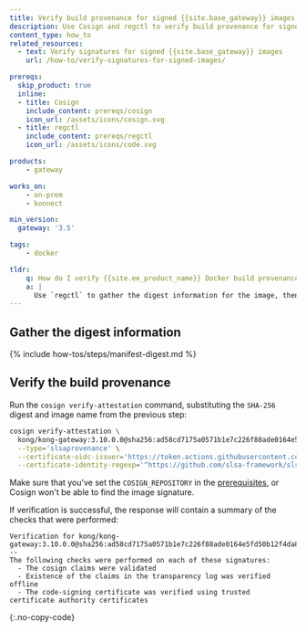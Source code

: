 ```yaml
---
title: Verify build provenance for signed {{site.base_gateway}} images
description: Use Cosign and regctl to verify build provenance for signed {{site.base_gateway}} images.
content_type: how_to
related_resources:
  - text: Verify signatures for signed {{site.base_gateway}} images
    url: /how-to/verify-signatures-for-signed-images/

prereqs:
  skip_product: true
  inline:
  - title: Cosign
    include_content: prereqs/cosign
    icon_url: /assets/icons/cosign.svg
  - title: regctl
    include_content: prereqs/regctl
    icon_url: /assets/icons/code.svg

products:
    - gateway

works_on:
    - on-prem
    - konnect

min_version:
  gateway: '3.5'

tags:
    - docker

tldr:
    q: How do I verify {{site.ee_product_name}} Docker build provenance?
    a: |
      Use `regctl` to gather the digest information for the image, then use `cosign verify-attestation` to verify build provenance.
---
```


## Gather the digest information

{% include how-tos/steps/manifest-digest.md %}

## Verify the build provenance

Run the `cosign verify-attestation` command, substituting the `SHA-256` digest and image name from the previous step:

```sh
cosign verify-attestation \
  kong/kong-gateway:3.10.0.0@sha256:ad58cd7175a0571b1e7c226f88ade0164e5fd50b12f4da8d373e0acc82547495 \
  --type='slsaprovenance' \
  --certificate-oidc-issuer='https://token.actions.githubusercontent.com' \
  --certificate-identity-regexp='^https://github.com/slsa-framework/slsa-github-generator/.github/workflows/generator_container_slsa3.yml@refs/tags/v[0-9]+.[0-9]+.[0-9]+$'
```

Make sure that you've set the `COSIGN_REPOSITORY` in the [prerequisites](#prerequisites), or Cosign won't be able to find the image signature.

If verification is successful, the response will contain a summary of the checks that were performed:
```
Verification for kong/kong-gateway:3.10.0.0@sha256:ad58cd7175a0571b1e7c226f88ade0164e5fd50b12f4da8d373e0acc82547495 --
The following checks were performed on each of these signatures:
  - The cosign claims were validated
  - Existence of the claims in the transparency log was verified offline
  - The code-signing certificate was verified using trusted certificate authority certificates
```
{:.no-copy-code}

